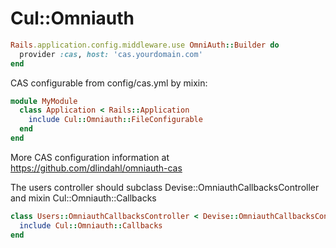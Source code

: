 # Cul::Omniauth

```ruby
Rails.application.config.middleware.use OmniAuth::Builder do
  provider :cas, host: 'cas.yourdomain.com'
end
```

CAS configurable from config/cas.yml by mixin:

```ruby
module MyModule
  class Application < Rails::Application
    include Cul::Omniauth::FileConfigurable
  end
end
```

More CAS configuration information at https://github.com/dlindahl/omniauth-cas

The users controller should subclass Devise::OmniauthCallbacksController and mixin Cul::Omniauth::Callbacks

```ruby
class Users::OmniauthCallbacksController < Devise::OmniauthCallbacksController
  include Cul::Omniauth::Callbacks
end
```